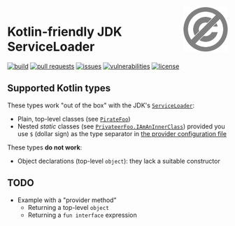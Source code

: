 <a href="./LICENSE.md">
<img src="./images/public-domain.svg" alt="Public Domain"
align="right" width="20%" height="auto"/>
</a>

# Kotlin-friendly JDK ServiceLoader

[![build](https://github.com/binkley/kotlin-serviceloader/actions/workflows/ci.yml/badge.svg)](https://github.com/binkley/kotlin-serviceloader/actions)
[![pull requests](https://img.shields.io/github/issues-pr/binkley/kotlin-serviceloader.svg)](https://github.com/binkley/kotlin-serviceloader/pulls)
[![issues](https://img.shields.io/github/issues/binkley/kotlin-serviceloader.svg)](https://github.com/binkley/kotlin-serviceloader/issues/)
[![vulnerabilities](https://snyk.io/test/github/binkley/kotlin-serviceloader/badge.svg)](https://snyk.io/test/github/binkley/kotlin-serviceloader)
[![license](https://img.shields.io/badge/license-Public%20Domain-blue.svg)](http://unlicense.org/)

## Supported Kotlin types

These types work "out of the box" with the JDK's
[`ServiceLoader`](https://docs.oracle.com/en/java/javase/17/docs/api/java.base/java/util/ServiceLoader.html):
- Plain, top-level classes (see [`PirateFoo`](./kotlin-serviceloader-sample/src/main/kotlin/demo/PirateFoo.kt))
- Nested _static_ classes (see [`PrivateerFoo.IAmAnInnerClass`](./kotlin-serviceloader-sample/src/main/kotlin/demo/PrivateerFoo.kt))
  provided you use `$` (dollar sign) as the type separator in [the provider 
  configuration file](./kotlin-serviceloader-sample/src/main/resources/META-INF/services/demo.Foo)

These types **do not work**:
- Object declarations (top-level `object`): they lack a suitable constructor

## TODO

- Example with a "provider method"
  - Returning a top-level `object`
  - Returning a `fun interface` expression
